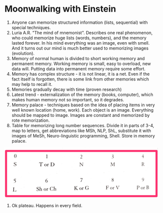 # Moonwalking with Einstein

1. Anyone can memorize structured information (lists, sequential) with special techniques.
2. Luria A.R. "The mind of mnemonist". Describes one real phenomenon, who could memorize huge lists (words, numbers), and the memory lasted forever. In his mind everything was an image, even with smell. And it turns out our mind is much better used to memorizing images (evolution). 
3. Memory of normal human is divided to short working memory and permanent memory. Working memory is small, easy to overload, new data will. Putting data into permanent memory require some effort.
4. Memory has complex structure - it is not linear, it is a net. Even if the fact itself is forgotten, there is some link from other memories which may help to recall it.
5. Memories gradually decay with time (proven research)
6. Latest trend - externalization of the memory (books, computer), which makes human memory not so important, so it degrades.
7. Memory palace - techniques based on the idea of placing items in very well known location (home, work). Each object is an image. Everything should be mapped to image. Images are constant and memorized by rote memorization.
8. Table for memorizing long number sequences. Divide it in parts of 3-4, map to letters, get abbreviations like MSh, NLP, ShL, substitute it with images of MeSh, Neuro-linguistic programming, Shell. Store in memory palace.

![Picture.jpg](image/Picture.jpg)

1. Ok plateau. Happens in every field.
